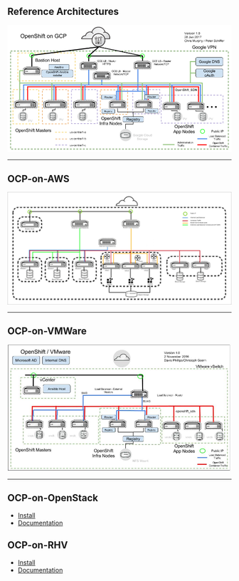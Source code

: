 Reference Architectures
----------

[![OCP-on-GCP](docs/images/OCP-on-GCP-Architecture.png "OCP-on-GCP")](https://github.com/openshift/openshift-ansible-contrib/tree/master/reference-architecture/gcp)

**************
## OCP-on-AWS

[![OCP-on-AWS](docs/images/OCP-on-AWS-Architecture.jpg "OCP-on-AWS")](https://github.com/openshift/openshift-ansible-contrib/tree/master/reference-architecture/aws-ansible)

**************
## OCP-on-VMWare

[![OCP-on-VMWare](docs/images/OCP-on-VMware-Architecture.jpg "OCP-on-VMWare")](https://github.com/openshift/openshift-ansible-contrib/tree/master/reference-architecture/vmware-ansible)

**************
## OCP-on-OpenStack
* [Install](https://github.com/openshift/openshift-ansible-contrib/tree/master/reference-architecture/osp-cli)
* [Documentation](https://access.redhat.com/documentation/en-us/reference_architectures/2017/html-single/deploying_and_managing_red_hat_openshift_container_platform_3.6_on_red_hat_openstack_platform_10/)

## OCP-on-RHV
* [Install](https://github.com/openshift/openshift-ansible-contrib/tree/master/reference-architecture/rhv-ansible)
* [Documentation](https://access.redhat.com/documentation/en-us/reference_architectures/2017/html-single/deploying_red_hat_openshift_container_platform_3.6_on_red_hat_virtualization_4/)
